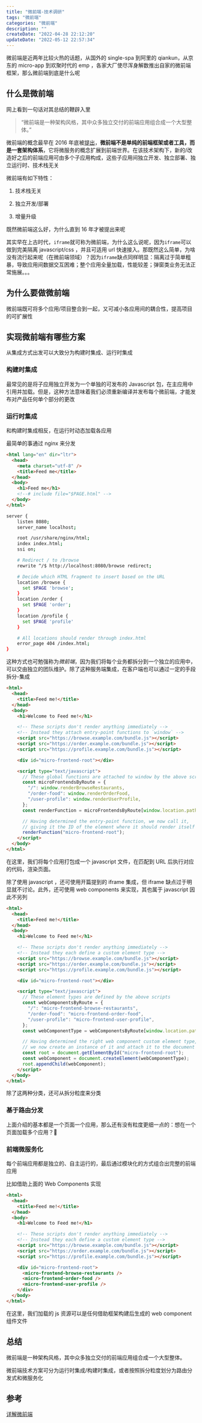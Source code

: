 ```yaml
---
title: "微前端-技术调研"
tags: "微前端"
categories: "微前端"
description: ""
createDate: "2022-04-28 22:12:20"
updateDate: "2022-05-12 22:57:34"
---
```


微前端是近两年比较火热的话题，从国外的 single-spa 到阿里的 qiankun，从京东的 micro-app 到欢聚时代的 emp ，各家大厂使尽浑身解数推出自家的微前端框架，那么微前端到底是什么呢

## 什么是微前端

网上看到一句话对其总结的鞭辟入里

> “微前端是一种架构风格，其中众多独立交付的前端应用组合成一个大型整体。”

微前端的概念最早在 2016 年底被[提出](https://www.thoughtworks.com/radar/techniques/micro-frontends)，**微前端不是单纯的前端框架或者工具，而是一套架构体系**，它将微服务的概念扩展到前端世界。在该技术架构下，新的/改造好之后的前端应用可由多个子应用构成，这些子应用间独立开发、独立部署、独立运行时、技术栈无关

微前端有如下特性：

1. 技术栈无关

2. 独立开发/部署

3. 增量升级

既然微前端这么好，为什么直到 16 年才被提出来呢

其实早在上古时代，`iframe`就可称为微前端，为什么这么说呢，因为`iframe`可以做到完美隔离 javascript/css ，并且可适用 url 快速接入。那既然这么简单，为啥没有流行起来呢（在微前端领域）？因为`iframe`缺点同样明显：隔离过于简单粗暴，导致应用间数据交互困难；整个应用全量加载，性能较差；弹窗类业务无法正常施展。。。

## 为什么要做微前端

微前端既可将多个应用/项目整合到一起，又可减小各应用间的耦合性，提高项目的可扩展性

## 实现微前端有哪些方案

从集成方式出发可以大致分为构建时集成、运行时集成

### 构建时集成

最常见的是将子应用独立开发为一个单独的可发布的 Javascript 包，在主应用中引用并加载。但是，这种方法意味着我们必须重新编译并发布每个微前端，才能发布对产品任何单个部分的更改

### 运行时集成

和构建时集成相反，在运行时动态加载各应用

最简单的事通过 nginx 来分发

```html
<html lang="en" dir="ltr">
  <head>
    <meta charset="utf-8" />
    <title>Feed me</title>
  </head>
  <body>
    <h1>Feed me</h1>
    <!--# include file="$PAGE.html" -->
  </body>
</html>
```

```sh
server {
    listen 8080;
    server_name localhost;

    root /usr/share/nginx/html;
    index index.html;
    ssi on;

    # Redirect / to /browse
    rewrite ^/$ http://localhost:8080/browse redirect;

    # Decide which HTML fragment to insert based on the URL
    location /browse {
      set $PAGE 'browse';
    }
    location /order {
      set $PAGE 'order';
    }
    location /profile {
      set $PAGE 'profile'
    }

    # All locations should render through index.html
    error_page 404 /index.html;
}
```

这种方式也可勉强称为*微前端*，因为我们将每个业务都拆分到一个独立的应用中，可以交由独立的团队维护。除了这种服务端集成，在客户端也可以通过一定的手段拆分-集成

```html
<html>
  <head>
    <title>Feed me!</title>
  </head>
  <body>
    <h1>Welcome to Feed me!</h1>

    <!-- These scripts don't render anything immediately -->
    <!-- Instead they attach entry-point functions to `window` -->
    <script src="https://browse.example.com/bundle.js"></script>
    <script src="https://order.example.com/bundle.js"></script>
    <script src="https://profile.example.com/bundle.js"></script>

    <div id="micro-frontend-root"></div>

    <script type="text/javascript">
      // These global functions are attached to window by the above scripts
      const microFrontendsByRoute = {
        "/": window.renderBrowseRestaurants,
        "/order-food": window.renderOrderFood,
        "/user-profile": window.renderUserProfile,
      };
      const renderFunction = microFrontendsByRoute[window.location.pathname];

      // Having determined the entry-point function, we now call it,
      // giving it the ID of the element where it should render itself
      renderFunction("micro-frontend-root");
    </script>
  </body>
</html>
```

在这里，我们将每个应用打包成一个 javascript 文件，在匹配到 URL 后执行对应的代码，渲染页面。

除了使用 javascript ，还可使用开篇提到的 iframe 集成，但 iframe 缺点过于明显就不讨论。此外，还可使用 web components 来实现，其也属于 javascript 因此不另列

```html
<html>
  <head>
    <title>Feed me!</title>
  </head>
  <body>
    <h1>Welcome to Feed me!</h1>

    <!-- These scripts don't render anything immediately -->
    <!-- Instead they each define a custom element type -->
    <script src="https://browse.example.com/bundle.js"></script>
    <script src="https://order.example.com/bundle.js"></script>
    <script src="https://profile.example.com/bundle.js"></script>

    <div id="micro-frontend-root"></div>

    <script type="text/javascript">
      // These element types are defined by the above scripts
      const webComponentsByRoute = {
        "/": "micro-frontend-browse-restaurants",
        "/order-food": "micro-frontend-order-food",
        "/user-profile": "micro-frontend-user-profile",
      };
      const webComponentType = webComponentsByRoute[window.location.pathname];

      // Having determined the right web component custom element type,
      // we now create an instance of it and attach it to the document
      const root = document.getElementById("micro-frontend-root");
      const webComponent = document.createElement(webComponentType);
      root.appendChild(webComponent);
    </script>
  </body>
</html>
```

除了这两种分类，还可从拆分粒度来分类

### 基于路由分发

上面介绍的基本都是一个页面一个应用，那么还有没有粒度更细一点的：想在一个页面加载多个应用？🤔

### 前端微服务化

每个前端应用都是独立的、自主运行的，最后通过模块化的方式组合出完整的前端应用

比如借助上面的 Web Components 实现

```html
<html>
  <head>
    <title>Feed me!</title>
  </head>
  <body>
    <h1>Welcome to Feed me!</h1>

    <!-- These scripts don't render anything immediately -->
    <!-- Instead they each define a custom element type -->
    <script src="https://browse.example.com/bundle.js"></script>
    <script src="https://order.example.com/bundle.js"></script>
    <script src="https://profile.example.com/bundle.js"></script>

    <div id="micro-frontend-root">
      <micro-frontend-browse-restaurants />
      <micro-frontend-order-food />
      <micro-frontend-user-profile />
    </div>
  </body>
</html>
```

在这里，我们加载的 js 资源可以是任何借助框架构建后生成的 web component 组件文件

## 总结

微前端是一种架构风格，其中众多独立交付的前端应用组合成一个大型整体。

微前端技术方案可分为运行时集成/构建时集成，或者按照拆分粒度划分为路由分发式和微服务化

## 参考

[详解微前端](https://www.icode9.com/content-4-946879.html)
